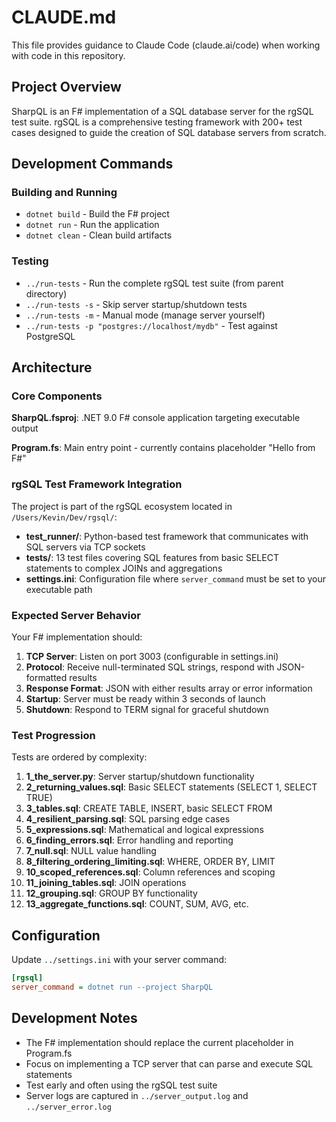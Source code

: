 # CLAUDE.md

This file provides guidance to Claude Code (claude.ai/code) when working with code in this repository.

## Project Overview

SharpQL is an F# implementation of a SQL database server for the rgSQL test suite. rgSQL is a comprehensive testing framework with 200+ test cases designed to guide the creation of SQL database servers from scratch.

## Development Commands

### Building and Running
- `dotnet build` - Build the F# project
- `dotnet run` - Run the application
- `dotnet clean` - Clean build artifacts

### Testing
- `../run-tests` - Run the complete rgSQL test suite (from parent directory)
- `../run-tests -s` - Skip server startup/shutdown tests
- `../run-tests -m` - Manual mode (manage server yourself)
- `../run-tests -p "postgres://localhost/mydb"` - Test against PostgreSQL

## Architecture

### Core Components

**SharpQL.fsproj**: .NET 9.0 F# console application targeting executable output

**Program.fs**: Main entry point - currently contains placeholder "Hello from F#"

### rgSQL Test Framework Integration

The project is part of the rgSQL ecosystem located in `/Users/Kevin/Dev/rgsql/`:

- **test_runner/**: Python-based test framework that communicates with SQL servers via TCP sockets
- **tests/**: 13 test files covering SQL features from basic SELECT statements to complex JOINs and aggregations
- **settings.ini**: Configuration file where `server_command` must be set to your executable path

### Expected Server Behavior

Your F# implementation should:

1. **TCP Server**: Listen on port 3003 (configurable in settings.ini)
2. **Protocol**: Receive null-terminated SQL strings, respond with JSON-formatted results
3. **Response Format**: JSON with either results array or error information
4. **Startup**: Server must be ready within 3 seconds of launch
5. **Shutdown**: Respond to TERM signal for graceful shutdown

### Test Progression

Tests are ordered by complexity:
1. **1_the_server.py**: Server startup/shutdown functionality
2. **2_returning_values.sql**: Basic SELECT statements (SELECT 1, SELECT TRUE)
3. **3_tables.sql**: CREATE TABLE, INSERT, basic SELECT FROM
4. **4_resilient_parsing.sql**: SQL parsing edge cases
5. **5_expressions.sql**: Mathematical and logical expressions
6. **6_finding_errors.sql**: Error handling and reporting
7. **7_null.sql**: NULL value handling
8. **8_filtering_ordering_limiting.sql**: WHERE, ORDER BY, LIMIT
9. **10_scoped_references.sql**: Column references and scoping
10. **11_joining_tables.sql**: JOIN operations
11. **12_grouping.sql**: GROUP BY functionality
12. **13_aggregate_functions.sql**: COUNT, SUM, AVG, etc.

## Configuration

Update `../settings.ini` with your server command:
```ini
[rgsql]
server_command = dotnet run --project SharpQL
```

## Development Notes

- The F# implementation should replace the current placeholder in Program.fs
- Focus on implementing a TCP server that can parse and execute SQL statements
- Test early and often using the rgSQL test suite
- Server logs are captured in `../server_output.log` and `../server_error.log`